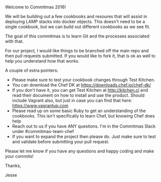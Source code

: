 Welcome to Commitmas 2016! 

We will be building out a few cookbooks and resoures that will assist in deploying LAMP stacks into docker objects. This doesn't need to be a single cookbook, but we can build out different cookbooks as we see fit. 

The goal of this commitmas is to learn Git and the processes associated with that.


For our project, I would like things to be branched off the main repo and then pull requests submitted. If you would like to fork it, that is ok as well to help you understand how that works. 

A couple of extra pointers: 

- Please make sure to test your cookbook changes through Test Kitchen.
- You can download the Chef DK at https://downloads.chef.io/chef-dk/
- If you don't have it, you can get Test Kitchen at http://kitchen.ci and read their document on how to install and use the product. Should include Vagrant also, but just in case you can find that here: https://www.vagrantup.com
- Please read up on some basic Ruby to get an understanding of the cookbooks. This isn't specifically to learn Chef, but knowing Chef does help
- Reach out to us if you have ANY questions. I'm in the Commitmas Slack under #commitmas-team-chef
- If you want to expand the project then please do. Just make sure to test and validate before submitting your pull request. 


Please let me know if you have any questions and happy coding and make your commits! 

Thanks,

Jesse
